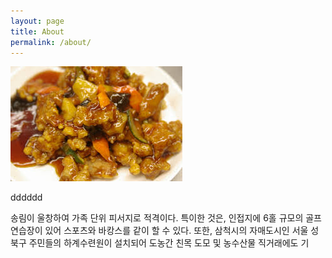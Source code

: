 ```yaml
---
layout: page
title: About
permalink: /about/
---
```


<img src = "images/images.jpeg">

dddddd

송림이 울창하여 가족 단위 피서지로 적격이다. 특이한 것은, 인접지에 6홀 규모의 골프연습장이 있어 스포츠와 바캉스를 같이 할 수 있다. 또한, 삼척시의 자매도시인 서울 성북구 주민들의 하계수련원이 설치되어 도농간 친목 도모 및 농수산물 직거래에도 기
